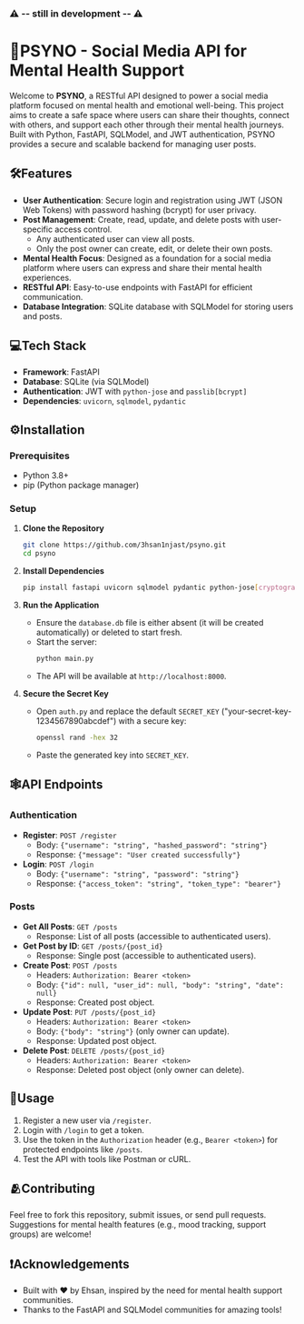 ### ⚠️ -- still in development -- ⚠️
# 🌱PSYNO - Social Media API for Mental Health Support

Welcome to **PSYNO**, a RESTful API designed to power a social media platform focused on mental health and emotional well-being. This project aims to create a safe space where users can share their thoughts, connect with others, and support each other through their mental health journeys. Built with Python, FastAPI, SQLModel, and JWT authentication, PSYNO provides a secure and scalable backend for managing user posts.

## 🛠️Features

- **User Authentication**: Secure login and registration using JWT (JSON Web Tokens) with password hashing (bcrypt) for user privacy.
- **Post Management**: Create, read, update, and delete posts with user-specific access control.
  - Any authenticated user can view all posts.
  - Only the post owner can create, edit, or delete their own posts.
- **Mental Health Focus**: Designed as a foundation for a social media platform where users can express and share their mental health experiences.
- **RESTful API**: Easy-to-use endpoints with FastAPI for efficient communication.
- **Database Integration**: SQLite database with SQLModel for storing users and posts.

## 💻Tech Stack

- **Framework**: FastAPI
- **Database**: SQLite (via SQLModel)
- **Authentication**: JWT with `python-jose` and `passlib[bcrypt]`
- **Dependencies**: `uvicorn`, `sqlmodel`, `pydantic`

## ⚙️Installation

### Prerequisites
- Python 3.8+
- pip (Python package manager)

### Setup
1. **Clone the Repository**
   ```bash
   git clone https://github.com/3hsan1njast/psyno.git
   cd psyno
   ```

2. **Install Dependencies**
   ```bash
   pip install fastapi uvicorn sqlmodel pydantic python-jose[cryptography] passlib[bcrypt]
   ```

3. **Run the Application**
   - Ensure the `database.db` file is either absent (it will be created automatically) or deleted to start fresh.
   - Start the server:
     ```bash
     python main.py
     ```
   - The API will be available at `http://localhost:8000`.

4. **Secure the Secret Key**
   - Open `auth.py` and replace the default `SECRET_KEY` ("your-secret-key-1234567890abcdef") with a secure key:
     ```bash
     openssl rand -hex 32
     ```
   - Paste the generated key into `SECRET_KEY`.

## 🕸️API Endpoints

### Authentication
- **Register**: `POST /register`
  - Body: `{"username": "string", "hashed_password": "string"}`
  - Response: `{"message": "User created successfully"}`
- **Login**: `POST /login`
  - Body: `{"username": "string", "password": "string"}`
  - Response: `{"access_token": "string", "token_type": "bearer"}`

### Posts
- **Get All Posts**: `GET /posts`
  - Response: List of all posts (accessible to authenticated users).
- **Get Post by ID**: `GET /posts/{post_id}`
  - Response: Single post (accessible to authenticated users).
- **Create Post**: `POST /posts`
  - Headers: `Authorization: Bearer <token>`
  - Body: `{"id": null, "user_id": null, "body": "string", "date": null}`
  - Response: Created post object.
- **Update Post**: `PUT /posts/{post_id}`
  - Headers: `Authorization: Bearer <token>`
  - Body: `{"body": "string"}` (only owner can update).
  - Response: Updated post object.
- **Delete Post**: `DELETE /posts/{post_id}`
  - Headers: `Authorization: Bearer <token>`
  - Response: Deleted post object (only owner can delete).

## 👤Usage
1. Register a new user via `/register`.
2. Login with `/login` to get a token.
3. Use the token in the `Authorization` header (e.g., `Bearer <token>`) for protected endpoints like `/posts`.
4. Test the API with tools like Postman or cURL.

## 🫂Contributing
Feel free to fork this repository, submit issues, or send pull requests. Suggestions for mental health features (e.g., mood tracking, support groups) are welcome!

## ❗Acknowledgements
- Built with ❤️ by Ehsan, inspired by the need for mental health support communities.
- Thanks to the FastAPI and SQLModel communities for amazing tools!
